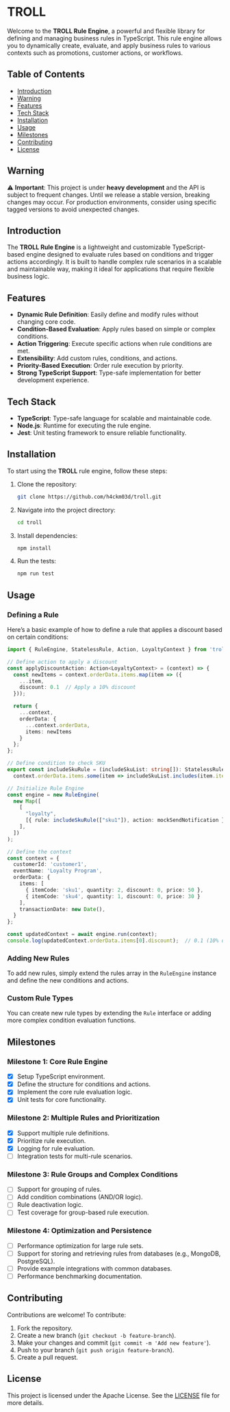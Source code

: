 # TROLL

Welcome to the **TROLL Rule Engine**, a powerful and flexible library for defining and managing business rules in TypeScript. This rule engine allows you to dynamically create, evaluate, and apply business rules to various contexts such as promotions, customer actions, or workflows.

## Table of Contents

- [Introduction](#introduction)
- [Warning](#warning)
- [Features](#features)
- [Tech Stack](#tech-stack)
- [Installation](#installation)
- [Usage](#usage)
- [Milestones](#milestones)
- [Contributing](#contributing)
- [License](#license)

## Warning

⚠️ **Important**: This project is under **heavy development** and the API is subject to frequent changes. Until we release a stable version, breaking changes may occur. For production environments, consider using specific tagged versions to avoid unexpected changes.

## Introduction

The **TROLL Rule Engine** is a lightweight and customizable TypeScript-based engine designed to evaluate rules based on conditions and trigger actions accordingly. It is built to handle complex rule scenarios in a scalable and maintainable way, making it ideal for applications that require flexible business logic.

## Features

- **Dynamic Rule Definition**: Easily define and modify rules without changing core code.
- **Condition-Based Evaluation**: Apply rules based on simple or complex conditions.
- **Action Triggering**: Execute specific actions when rule conditions are met.
- **Extensibility**: Add custom rules, conditions, and actions.
- **Priority-Based Execution**: Order rule execution by priority.
- **Strong TypeScript Support**: Type-safe implementation for better development experience.

## Tech Stack

- **TypeScript**: Type-safe language for scalable and maintainable code.
- **Node.js**: Runtime for executing the rule engine.
- **Jest**: Unit testing framework to ensure reliable functionality.

## Installation

To start using the **TROLL** rule engine, follow these steps:

1. Clone the repository:

   ```bash
   git clone https://github.com/h4ckm03d/troll.git
   ```

2. Navigate into the project directory:

   ```bash
   cd troll
   ```

3. Install dependencies:

   ```bash
   npm install
   ```

4. Run the tests:

   ```bash
   npm run test
   ```

## Usage

### Defining a Rule

Here’s a basic example of how to define a rule that applies a discount based on certain conditions:

```ts
import { RuleEngine, StatelessRule, Action, LoyaltyContext } from 'troll'; 

// Define action to apply a discount
const applyDiscountAction: Action<LoyaltyContext> = (context) => {
  const newItems = context.orderData.items.map(item => ({
    ...item, 
    discount: 0.1  // Apply a 10% discount
  }));

  return {
    ...context,
    orderData: {
      ...context.orderData,
      items: newItems
    }
  };
};

// Define condition to check SKU
export const includeSkuRule = (includeSkuList: string[]): StatelessRule<LoyaltyContext> => (context) =>
  context.orderData.items.some(item => includeSkuList.includes(item.itemCode));

// Initialize Rule Engine
const engine = new RuleEngine(
  new Map([
    [
      "loyalty",
      [{ rule: includeSkuRule(["sku1"]), action: mockSendNotification }],
    ],
  ])
);

// Define the context
const context = {
  customerId: 'customer1',
  eventName: 'Loyalty Program',
  orderData: {
    items: [
      { itemCode: 'sku1', quantity: 2, discount: 0, price: 50 },
      { itemCode: 'sku4', quantity: 1, discount: 0, price: 30 }
    ],
    transactionDate: new Date(),
  }
};

const updatedContext = await engine.run(context);
console.log(updatedContext.orderData.items[0].discount);  // 0.1 (10% discount applied)
```

### Adding New Rules

To add new rules, simply extend the rules array in the `RuleEngine` instance and define the new conditions and actions.

### Custom Rule Types

You can create new rule types by extending the `Rule` interface or adding more complex condition evaluation functions.

## Milestones

### Milestone 1: Core Rule Engine

- [x] Setup TypeScript environment.
- [x] Define the structure for conditions and actions.
- [x] Implement the core rule evaluation logic.
- [x] Unit tests for core functionality.

### Milestone 2: Multiple Rules and Prioritization

- [x] Support multiple rule definitions.
- [x] Prioritize rule execution.
- [x] Logging for rule evaluation.
- [ ] Integration tests for multi-rule scenarios.

### Milestone 3: Rule Groups and Complex Conditions

- [ ] Support for grouping of rules.
- [ ] Add condition combinations (AND/OR logic).
- [ ] Rule deactivation logic.
- [ ] Test coverage for group-based rule execution.

### Milestone 4: Optimization and Persistence

- [ ] Performance optimization for large rule sets.
- [ ] Support for storing and retrieving rules from databases (e.g., MongoDB, PostgreSQL).
- [ ] Provide example integrations with common databases.
- [ ] Performance benchmarking documentation.

## Contributing

Contributions are welcome! To contribute:

1. Fork the repository.
2. Create a new branch (`git checkout -b feature-branch`).
3. Make your changes and commit (`git commit -m 'Add new feature'`).
4. Push to your branch (`git push origin feature-branch`).
5. Create a pull request.

## License

This project is licensed under the Apache License. See the [LICENSE](./LICENSE) file for more details.
